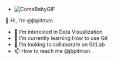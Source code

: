 - ![ComeBabyGIF](https://user-images.githubusercontent.com/100542117/156946063-6846c9b8-e3cc-4c48-b326-21290456169d.gif)


👋 Hi, I’m @jbpitman
- 👀 I’m interested in Data Visualization
- 🌱 I’m currently learning How to use Git
- 💞️ I’m looking to collaborate on GitLab
- 📫 How to reach me @jbpitman

<!---
jbpitman/jbpitman is a ✨ special ✨ repository because its `README.md` (this file) appears on your GitHub profile.
You can click the Preview link to take a look at your changes.
--->
